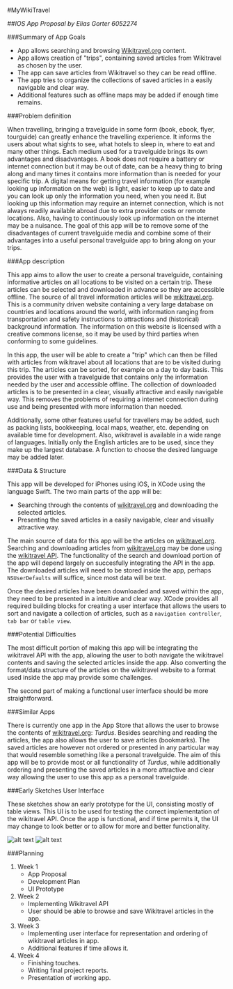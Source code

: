 #MyWikiTravel

##*IOS App Proposal by Elias Gorter 6052274*

###Summary of App Goals

* App allows searching and browsing [Wikitravel.org](www.wikitravel.org/en) content.
* App allows creation of "trips", containing saved articles from Wikitravel as chosen by the user.
* The app can save articles from Wikitravel so they can be read offline.
* The app tries to organize the collections of saved articles in a easily navigable and clear way.
* Additional features such as offline maps may be added if enough time remains.

###Problem definition

When travelling, bringing a travelguide in some form (book, ebook, flyer, tourguide) can greatly enhance the travelling experience. It informs the users about what sights to see, what hotels to sleep in, where to eat and many other things. Each medium used for a travelguide brings its own advantages and disadvantages. A book does not require a battery or internet connection but it may be out of date, can be a heavy thing to bring along and many times it contains more information than is needed for your specific trip. A digital means for getting travel information (for example looking up information on the web) is light, easier to keep up to date and you can look up only the information you need, when you need it. But looking up this information may require an internet connection, which is not always readily available abroad due to extra provider costs or remote locations. Also, having to continuously look up information on the internet may be a nuisance. The goal of this app will be to remove some of the disadvantages of current travelguide media and combine some of their advantages into a useful personal travelguide app to bring along on your trips.

###App description

This app aims to allow the user to create a personal travelguide, containing informative articles on all locations to be visited on a certain trip. These articles can be selected and downloaded in advance so they are accessible offline. The source of all travel information articles will be [wikitravel.org](www.wikitravel.org/en). This is a community driven website containing a very large database on countries and locations around the world, with information ranging from transportation and safety instructions to attractions and (historical) background information. The information on this website is licensed with a creative commons license, so it may be used by third parties when conforming to some guidelines. 

In this app, the user will be able to create a "trip" which can then be filled with articles from wikitravel about all locations that are to be visited during this trip. The articles can be sorted, for example on a day to day basis. This provides the user with a travelguide that contains only the information needed by the user and accessible offline. The collection of downloaded articles is to be presented in a clear, visually attractive and easily navigable way. This removes the problems of requiring a internet connection during use and being presented with more information than needed.

Additionally, some other features useful for travellers may be added, such as packing lists, bookkeeping, local maps, weather, etc. depending on available time for development. Also, wikitravel is available in a wide range of languages. Initially only the English articles are to be used, since they make up the largest database. A function to choose the desired language may be added later.

###Data & Structure

This app will be developed for iPhones using iOS, in XCode using the language Swift. The two main parts of the app will be:

* Searching through the contents of [wikitravel.org](www.wikitravel.org/en) and downloading the selected articles.
* Presenting the saved articles in a easily navigable, clear and visually attractive way.

The main source of data for this app will be the articles on [wikitravel.org](www.wikitravel.org/en). Searching and downloading articles from [wikitravel.org](www.wikitravel.org/en) may be done using the [wikitravel API](http://wikitravel.org/wiki/en/api.php). The functionality of the search and download portion of the app will depend largely on succesfully integrating the API in the app. The downloaded articles will need to be stored inside the app, perhaps `NSUserDefaults` will suffice, since most data will be text. 

Once the desired articles have been downloaded and saved within the app, they need to be presented in a intuitive and clear way. XCode provides all required building blocks for creating a user interface that allows the users to sort and navigate a collection of articles, such as a `navigation controller`, `tab bar` or `table view`. 

###Potential Difficulties

The most difficult portion of making this app will be integrating the wikitravel API with the app, allowing the user to both navigate the wikitravel contents and saving the selected articles inside the app. Also converting the format/data structure of the articles on the wikitravel website to a format used inside the app may provide some challenges. 

The second part of making a functional user interface should be more straightforward. 

###Similar Apps

There is currently one app in the App Store that allows the user to browse the contents of [wikitravel.org](www.wikitravel.org/en): *Turdus*. Besides searching and reading the articles, the app also allows the user to save articles (bookmarks). The saved articles are however not ordered or presented in any particular way that would resemble something like a personal travelguide. The aim of this app will be to provide most or all functionality of *Turdus*, while additionally ordering and presenting the saved articles in a more attractive and clear way allowing the user to use this app as a personal travelguide. 

###Early Sketches User Interface

These sketches show an early prototype for the UI, consisting mostly of table views. This UI is to be used for testing the correct implementation of the wikitravel API. Once the app is functional, and if time permits it, the UI may change to look better or to allow for more and better functionality.

![alt text][sketch1]
![alt text][sketch2]

###Planning

1. Week 1
   * App Proposal
   * Development Plan
   * UI Prototype
2. Week 2
   * Implementing Wikitravel API
   * User should be able to browse and save Wikitravel              articles in the app.
3. Week 3
   * Implementing user interface for representation and ordering of wikitravel articles in app.
   * Additional features if time allows it.
4. Week 4
   * Finishing touches.
   * Writing final project reports.
   * Presentation of working app.

[sketch1]: https://github.com/ekgorter/ProgrammeerProject/blob/master/doc/earlysketches1.png
[sketch2]: https://github.com/ekgorter/ProgrammeerProject/blob/master/doc/earlysketches2.png
